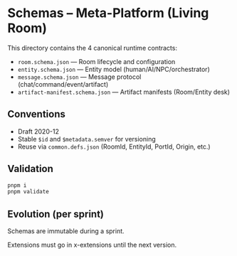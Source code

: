 # Schemas – Meta-Platform (Living Room)

This directory contains the 4 canonical runtime contracts:

- `room.schema.json` — Room lifecycle and configuration
- `entity.schema.json` — Entity model (human/AI/NPC/orchestrator)
- `message.schema.json` — Message protocol (chat/command/event/artifact)
- `artifact-manifest.schema.json` — Artifact manifests (Room/Entity desk)

## Conventions

- Draft 2020-12
- Stable `$id` and `$metadata.semver` for versioning
- Reuse via `common.defs.json` (RoomId, EntityId, PortId, Origin, etc.)

## Validation

```bash
pnpm i
pnpm validate
```

## Evolution (per sprint)

Schemas are immutable during a sprint.

Extensions must go in x-extensions until the next version.
